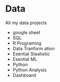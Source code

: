 # Data
All my data projects

- google sheet
- SQL
- R Programing
- Data Tranform ation
- Esential Staatistic
- Esential ML
- Python
- Python Analysis
- Dashboard


